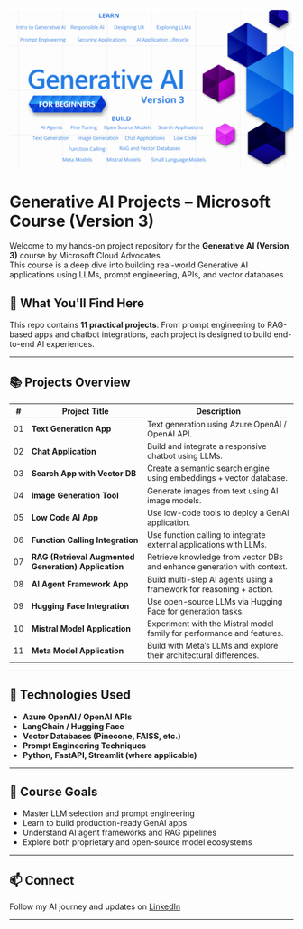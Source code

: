 ![Generative AI For Beginners](./images/repo-thumbnailv4-fixed.png?WT.mc_id=academic-105485-koreyst)

# Generative AI Projects – Microsoft Course (Version 3)

Welcome to my hands-on project repository for the **Generative AI (Version 3)** course by Microsoft Cloud Advocates.  
This course is a deep dive into building real-world Generative AI applications using LLMs, prompt engineering, APIs, and vector databases.

## 🧠 What You'll Find Here

This repo contains **11 practical projects**. From prompt engineering to RAG-based apps and chatbot integrations, each project is designed to build end-to-end AI experiences.

---

## 📚 Projects Overview

| #  | Project Title                                             | Description                                                                 |
|----|-----------------------------------------------------------|-----------------------------------------------------------------------------|
| 01 | **Text Generation App**                                   | Text generation using Azure OpenAI / OpenAI API.                            |
| 02 | **Chat Application**                                      | Build and integrate a responsive chatbot using LLMs.                        |
| 03 | **Search App with Vector DB**                             | Create a semantic search engine using embeddings + vector database.         |
| 04 | **Image Generation Tool**                                 | Generate images from text using AI image models.                            |
| 05 | **Low Code AI App**                                       | Use low-code tools to deploy a GenAI application.                           |
| 06 | **Function Calling Integration**                          | Use function calling to integrate external applications with LLMs.          |
| 07 | **RAG (Retrieval Augmented Generation) Application**      | Retrieve knowledge from vector DBs and enhance generation with context.     |
| 08 | **AI Agent Framework App**                                | Build multi-step AI agents using a framework for reasoning + action.        |
| 09 | **Hugging Face Integration**                              | Use open-source LLMs via Hugging Face for generation tasks.                 |
| 10 | **Mistral Model Application**                             | Experiment with the Mistral model family for performance and features.      |
| 11 | **Meta Model Application**                                | Build with Meta’s LLMs and explore their architectural differences.         |

---

## 🚀 Technologies Used

- **Azure OpenAI / OpenAI APIs**
- **LangChain / Hugging Face**
- **Vector Databases (Pinecone, FAISS, etc.)**
- **Prompt Engineering Techniques**
- **Python, FastAPI, Streamlit (where applicable)**

---

## 🎯 Course Goals

- Master LLM selection and prompt engineering
- Learn to build production-ready GenAI apps
- Understand AI agent frameworks and RAG pipelines
- Explore both proprietary and open-source model ecosystems

---

## 📫 Connect

Follow my AI journey and updates on [LinkedIn](https://www.linkedin.com/in/kumar2000manik/) 

---

